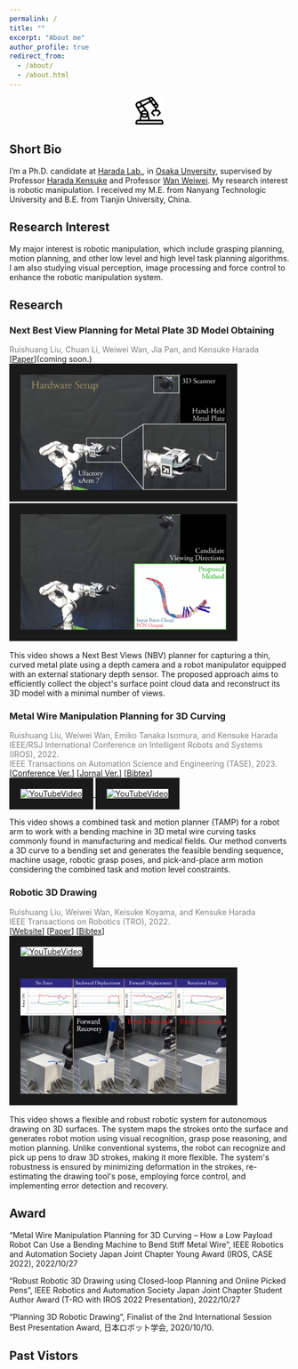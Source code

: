 ```yaml
---
permalink: /
title: ""
excerpt: "About me"
author_profile: true
redirect_from: 
  - /about/
  - /about.html
---
```


<p align="center">
  <img src="../images/rbt.png" alt="" width="50" height="50">
</p>

## Short Bio

I’m a Ph.D. candidate at [Harada Lab.](https://www.roboticmanipulation.org/), in [Osaka Unversity](https://www.osaka-u.ac.jp/ja), supervised by Professor [Harada Kensuke](http://www.hlab.sys.es.osaka-u.ac.jp/people/harada/) and Professor [Wan Weiwei](https://wanweiwei07.github.io/). My research interest is robotic manipulation. I received my M.E. from Nanyang Technologic University and B.E. from Tianjin University, China.

## Research Interest
My major interest is robotic manipulation, which include grasping planning, motion planning, and other low level and high level task planning algorithms. I am also studying visual perception, image processing and force control to enhance the robotic manipulation system. 

## Research
<div class="container">
    <div class="video">
        <h3>Next Best View Planning for Metal Plate 3D Model Obtaining</h3>
        <span style="color:#808080;"> Ruishuang Liu, Chuan Li, Weiwei Wan, Jia Pan, and Kensuke Harada </span> <br>
        [<a href="" title="jornal">Paper</a>](coming soon.)<br>
        <a href="https://www.youtube.com/watch?v=QK22YEZGX-M" target="_blank">
            <img src="../images/nbv_setup.jpg" alt="YouTubeVideo" width="370" height="208" border="20" />
        </a>
        <a href="https://www.youtube.com/watch?v=QK22YEZGX-M&t=10" target="_blank">
            <img src="../images/nbv_exp.jpg" alt="YouTubeVideo" width="370" height="208" border="20" />
        </a>
    </div>
    <div class="text">
        <p> This video shows a Next Best Views (NBV) planner for capturing a thin, curved metal plate using a depth camera and a robot manipulator equipped with an external stationary depth sensor. The proposed approach aims to efficiently collect the object's surface point cloud data and reconstruct its 3D model with a minimal number of views. </p>
    </div>
</div>

<div class="container">
    <div class="video">
        <h3>Metal Wire Manipulation Planning for 3D Curving</h3>
        <span style="color:#808080;"> Ruishuang Liu, Weiwei Wan, Emiko Tanaka Isomura, and Kensuke Harada </span> <br>
        <span style="color:#808080;"> IEEE/RSJ International Conference on Intelligent Robots and Systems (IROS), 2022. </span> <br>
        <span style="color:#808080;"> IEEE Transactions on Automation Science and Engineering (TASE), 2023. </span> <br>
        [<a href="https://ieeexplore.ieee.org/stamp/stamp.jsp?tp=&arnumber=9981672" title="conf">Conference Ver.</a>]
        [<a href="https://ieeexplore.ieee.org/abstract/document/10214022" title="jornal">Jornal Ver.</a>]
        [<a href="https://scholar.googleusercontent.com/scholar.bib?q=info:WaDBswOre7UJ:scholar.google.com/&output=citation&scisdr=Cm3DAmuTEMn7l9IeYxk:AGlGAw8AAAAAZFoYexkwR4-CKje9pdaUg310m0M&scisig=AGlGAw8AAAAAZFoYe19vwWigESv1SCFN-lLugE4&scisf=4&ct=citation&cd=-1&hl=zh-CN">Bibtex</a>] <br>
        <a href="https://www.youtube.com/watch?v=sp4KDs7oiEw" target="_blank">
            <img src="https://img.youtube.com/vi/sp4KDs7oiEw/maxresdefault.jpg" alt="YouTubeVideo" width="370" height="208" border="20" />
        </a>
        <a href="https://www.youtube.com/watch?v=u3PL-W4Xhjo" target="_blank">
            <img src="https://img.youtube.com/vi/u3PL-W4Xhjo/maxresdefault.jpg" alt="YouTubeVideo" width="370" height="208" border="20" />
        </a>
    </div>
    <div class="text">
        <p>This video shows a combined task and motion planner (TAMP) for a robot arm to work with a bending machine in 3D metal wire curving tasks commonly found in manufacturing and medical fields. Our method converts a 3D curve to a bending set and generates the feasible bending sequence, machine usage, robotic grasp poses, and pick-and-place arm motion considering the combined task and motion level constraints. </p>
    </div>
</div>

<div class="container">
    <div class="video">
        <h3>Robotic 3D Drawing</h3>
        <span style="color:#808080;"> Ruishuang Liu, Weiwei Wan, Keisuke Koyama, and Kensuke Harada </span> <br>
        <span style="color:#808080;"> IEEE Transactions on Robotics (TRO), 2022. </span> <br>
        [<a href="https://rsliu-xx.github.io/_pages/rbtdraw.html" title="page">Website</a>]
        [<a href="https://ieeexplore.ieee.org/stamp/stamp.jsp?tp=&arnumber=9570721" title="Paper">Paper</a>]
        [<a href="https://scholar.googleusercontent.com/scholar.bib?q=info:f2cdT9OI1EcJ:scholar.google.com/&output=citation&scisdr=CgX_ZLo4EJyfhxtNV3I:AAGBfm0AAAAAYpJLT3I0st75nDFSK5-mRtzkMTVwCNKh&scisig=AAGBfm0AAAAAYpJLTwziRwqnitpiT3PM7-CeEVv1qqPe&scisf=4&ct=citation&cd=-1&hl=en">Bibtex</a>] <br>
        <a href="https://www.youtube.com/watch?v=DwUWdWQCZyw" target="_blank">
            <img src="https://img.youtube.com/vi/DwUWdWQCZyw/maxresdefault.jpg" alt="YouTubeVideo" width="370" height="208" border="20" />
        </a>
        <a href="https://www.youtube.com/watch?v=DwUWdWQCZyw&t=30s" target="_blank">
            <img src="../images/draw_err.jpg" alt="YouTubeVideo" width="370" height="208" border="20" />
        </a>
    </div>
    <div class="text">
        <p>This video shows a flexible and robust robotic system for autonomous drawing on 3D surfaces. The system maps the strokes onto the surface and generates robot motion using visual recognition, grasp pose reasoning, and motion planning. Unlike conventional systems, the robot can recognize and pick up pens to draw 3D strokes, making it more flexible. The system's robustness is ensured by minimizing deformation in the strokes, re-estimating the drawing tool's pose, employing force control, and implementing error detection and recovery. </p>
    </div>
</div>

<h2>Award</h2>
<p>“Metal Wire Manipulation Planning for 3D Curving – How a Low Payload Robot Can Use a Bending Machine to Bend Stiff Metal Wire”, IEEE Robotics and Automation Society Japan Joint Chapter Young Award (IROS, CASE 2022), 2022/10/27</p>
<p>“Robust Robotic 3D Drawing using Closed-loop Planning and Online Picked Pens”, IEEE Robotics and Automation Society Japan Joint Chapter Student Author Award (T-RO with IROS 2022 Presentation), 2022/10/27</p>
<p>“Planning 3D Robotic Drawing”, Finalist of the 2nd International Session Best Presentation Award, 日本ロボット学会, 2020/10/10.</p>

<h2>Past Vistors</h2>
<div style="display:inline-block;width:300px;"><script type="text/javascript" src="//rf.revolvermaps.com/0/0/7.js?i=58tnmqukzo0&amp;m=0&amp;c=ff0000&amp;cr1=ffffff&amp;sx=0" async="async"></script></div>


